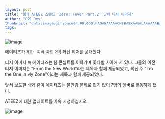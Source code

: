 ```yaml
---
layout: post
title: "봄의 ATEEZ 스탠드 'Zero: Fever Part.2' 단체 티저 이미지"
author: "CSS Dev"
thumbnail: "data:image/gif;base64,R0lGODlhAQABAAAAACH5BAEKAAEALAAAAAABAAEAAAICTAEAOw=="
tags: 
---
```



![image](https://www.allkpop.com/upload/2021/02/content/061029/1612625376-20210206-ateez2.jpg)

에이티즈가 `제로: 피버 파트 2`의 최신 티저를 공개했다.

티저 이미지 속 에이티즈는 봄 콘셉트를 이어가며 꽃다발 사이에 서 있다. 그들의 이전 티저 이미지는 "From the New World"라는 제목과 함께 제공되었고, 최신 주 "I`m the One in My Zone"이라는 제목과 함께 제공되었다.

앞서 보도한 바와 같이 에이티즈는 불안감 문제로 민기 없이 7명의 멤버로 활동하게 됐다.

ATEEZ에 대한 업데이트를 계속 시청하십시오.

![image](https://i.redd.it/0bqw880ggvf61.jpg)